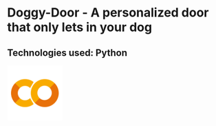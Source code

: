 # Doggy-Door - A personalized door that only lets in your dog
## Technologies used: Python
<img src="colab.png" width="128" height="128">
